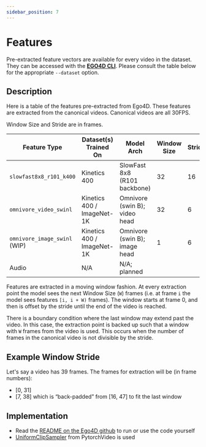 ```yaml
---
sidebar_position: 7
---
```


# Features

Pre-extracted feature vectors are available for every video in the
dataset. They can be accessed with the **[EGO4D
CLI](https://github.com/facebookresearch/Ego4d/blob/main/ego4d/cli/README.md)**. Please consult the table below for the appropriate `--dataset` option.


## Description

Here is a table of the features pre-extracted from Ego4D. These
features are extracted from the canonical videos. Canonical videos are
all 30FPS.

Window Size and Stride are in frames.

| Feature Type            | Dataset(s) Trained On       | Model Arch                    | Window Size | Stride | Model Weights Location                                    |
|-------------------------|-----------------------------|-------------------------------|-------------|--------|-----------------------------------------------------------|
| `slowfast8x8_r101_k400` | Kinetics 400                | SlowFast 8x8 (R101 backbone)  | 32          | 16     | torchub path: facebookresearch/pytorchvideo/slowfast_r101 |
| `omnivore_video_swinl`        | Kinetics 400 / ImageNet-1K  | Omnivore (swin B); video head | 32          | 6      | https://github.com/facebookresearch/omnivore#model-zoo    |
| `omnivore_image_swinl` (WIP) | Kinetics 400 / ImageNet-1K  | Omnivore (swin B); image head | 1           | 6      | https://github.com/facebookresearch/omnivore#model-zoo    |
| Audio                   | N/A                         | N/A; planned                  |             |        |                                                           |


Features are extracted in a moving window fashion. At every extraction
point the model sees the next Window Size (`W`) frames (i.e. at frame
`i` the model sees features `[i, i + W)` frames). The window starts at
frame 0, and then is offset by the stride until the end of the video
is reached.

There is a boundary condition where the last window may extend past
the video. In this case, the extraction point is backed up such that a
window with `W` frames from the video is used. This occurs when the
number of frames in the canonical video is not divisible by the stride.


## Example Window Stride

Let's say a video has 39 frames. The frames for extraction will be (in frame numbers):

- [0, 31]
- [7, 38] which is “back-padded” from [16, 47] to fit the last window

## Implementation

- Read the [README on the Ego4D github](https://github.com/facebookresearch/Ego4d/tree/main/ego4d/features) to run or use the code yourself
- [UniformClipSampler](https://pytorchvideo.readthedocs.io/en/latest/api/data/data.html?highlight=ClipSampler#pytorchvideo.data.UniformClipSampler) from PytorchVideo is used
